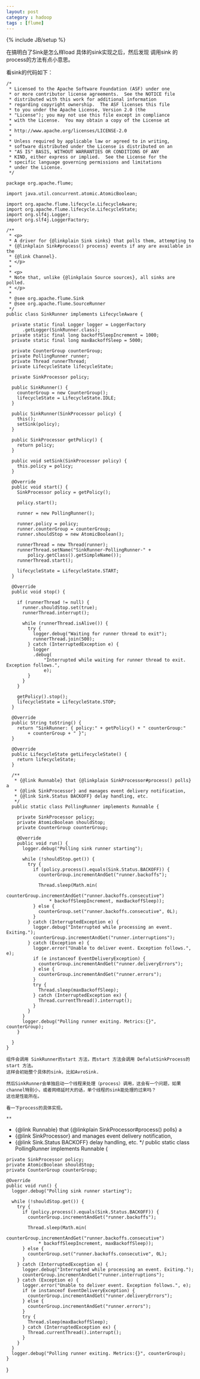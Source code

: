 ```yaml
---
layout: post
category : hadoop
tags : [flume]
---
```

{% include JB/setup %}


在搞明白了Sink是怎么样load 具体的sink实现之后，然后发现 调用sink 的process的方法有点小意思。

看sink的代码如下：

    /*
     * Licensed to the Apache Software Foundation (ASF) under one
     * or more contributor license agreements.  See the NOTICE file
     * distributed with this work for additional information
     * regarding copyright ownership.  The ASF licenses this file
     * to you under the Apache License, Version 2.0 (the
     * "License"); you may not use this file except in compliance
     * with the License.  You may obtain a copy of the License at
     *
     * http://www.apache.org/licenses/LICENSE-2.0
     *
     * Unless required by applicable law or agreed to in writing,
     * software distributed under the License is distributed on an
     * "AS IS" BASIS, WITHOUT WARRANTIES OR CONDITIONS OF ANY
     * KIND, either express or implied.  See the License for the
     * specific language governing permissions and limitations
     * under the License.
     */

    package org.apache.flume;

    import java.util.concurrent.atomic.AtomicBoolean;

    import org.apache.flume.lifecycle.LifecycleAware;
    import org.apache.flume.lifecycle.LifecycleState;
    import org.slf4j.Logger;
    import org.slf4j.LoggerFactory;

    /**
     * <p>
     * A driver for {@linkplain Sink sinks} that polls them, attempting to
     * {@linkplain Sink#process() process} events if any are available in the
     * {@link Channel}.
     * </p>
     *
     * <p>
     * Note that, unlike {@linkplain Source sources}, all sinks are polled.
     * </p>
     *
     * @see org.apache.flume.Sink
     * @see org.apache.flume.SourceRunner
     */
    public class SinkRunner implements LifecycleAware {

      private static final Logger logger = LoggerFactory
          .getLogger(SinkRunner.class);
      private static final long backoffSleepIncrement = 1000;
      private static final long maxBackoffSleep = 5000;

      private CounterGroup counterGroup;
      private PollingRunner runner;
      private Thread runnerThread;
      private LifecycleState lifecycleState;

      private SinkProcessor policy;

      public SinkRunner() {
        counterGroup = new CounterGroup();
        lifecycleState = LifecycleState.IDLE;
      }

      public SinkRunner(SinkProcessor policy) {
        this();
        setSink(policy);
      }

      public SinkProcessor getPolicy() {
        return policy;
      }

      public void setSink(SinkProcessor policy) {
        this.policy = policy;
      }

      @Override
      public void start() {
        SinkProcessor policy = getPolicy();

        policy.start();

        runner = new PollingRunner();

        runner.policy = policy;
        runner.counterGroup = counterGroup;
        runner.shouldStop = new AtomicBoolean();

        runnerThread = new Thread(runner);
        runnerThread.setName("SinkRunner-PollingRunner-" +
            policy.getClass().getSimpleName());
        runnerThread.start();

        lifecycleState = LifecycleState.START;
      }

      @Override
      public void stop() {

        if (runnerThread != null) {
          runner.shouldStop.set(true);
          runnerThread.interrupt();

          while (runnerThread.isAlive()) {
            try {
              logger.debug("Waiting for runner thread to exit");
              runnerThread.join(500);
            } catch (InterruptedException e) {
              logger
              .debug(
                  "Interrupted while waiting for runner thread to exit. Exception follows.",
                  e);
            }
          }
        }

        getPolicy().stop();
        lifecycleState = LifecycleState.STOP;
      }

      @Override
      public String toString() {
        return "SinkRunner: { policy:" + getPolicy() + " counterGroup:"
            + counterGroup + " }";
      }

      @Override
      public LifecycleState getLifecycleState() {
        return lifecycleState;
      }

      /**
       * {@link Runnable} that {@linkplain SinkProcessor#process() polls} a
       * {@link SinkProcessor} and manages event delivery notification,
       * {@link Sink.Status BACKOFF} delay handling, etc.
       */
      public static class PollingRunner implements Runnable {

        private SinkProcessor policy;
        private AtomicBoolean shouldStop;
        private CounterGroup counterGroup;

        @Override
        public void run() {
          logger.debug("Polling sink runner starting");

          while (!shouldStop.get()) {
            try {
              if (policy.process().equals(Sink.Status.BACKOFF)) {
                counterGroup.incrementAndGet("runner.backoffs");

                Thread.sleep(Math.min(
                    counterGroup.incrementAndGet("runner.backoffs.consecutive")
                    * backoffSleepIncrement, maxBackoffSleep));
              } else {
                counterGroup.set("runner.backoffs.consecutive", 0L);
              }
            } catch (InterruptedException e) {
              logger.debug("Interrupted while processing an event. Exiting.");
              counterGroup.incrementAndGet("runner.interruptions");
            } catch (Exception e) {
              logger.error("Unable to deliver event. Exception follows.", e);
              if (e instanceof EventDeliveryException) {
                counterGroup.incrementAndGet("runner.deliveryErrors");
              } else {
                counterGroup.incrementAndGet("runner.errors");
              }
              try {
                Thread.sleep(maxBackoffSleep);
              } catch (InterruptedException ex) {
                Thread.currentThread().interrupt();
              }
            }
          }
          logger.debug("Polling runner exiting. Metrics:{}", counterGroup);
        }

      }
    }

    组件会调用 SinkRunner的start 方法，而start 方法会调用 DefalutSinkProcess的start 方法。
    这样会初始整个具体的sink，比如AvroSink.

    然后SinkRunner会单独启动一个线程来处理（process）调用，这会有一个问题，如果channel特别小，或者网络延时大的话，单个线程的sink能处理的过来吗？
    这也是性能所在。

    看一下process的具体实现。

    **
   * {@link Runnable} that {@linkplain SinkProcessor#process() polls} a
   * {@link SinkProcessor} and manages event delivery notification,
   * {@link Sink.Status BACKOFF} delay handling, etc.
   */
  public static class PollingRunner implements Runnable {

    private SinkProcessor policy;
    private AtomicBoolean shouldStop;
    private CounterGroup counterGroup;

    @Override
    public void run() {
      logger.debug("Polling sink runner starting");

      while (!shouldStop.get()) {
        try {
          if (policy.process().equals(Sink.Status.BACKOFF)) {
            counterGroup.incrementAndGet("runner.backoffs");

            Thread.sleep(Math.min(
                counterGroup.incrementAndGet("runner.backoffs.consecutive")
                * backoffSleepIncrement, maxBackoffSleep));
          } else {
            counterGroup.set("runner.backoffs.consecutive", 0L);
          }
        } catch (InterruptedException e) {
          logger.debug("Interrupted while processing an event. Exiting.");
          counterGroup.incrementAndGet("runner.interruptions");
        } catch (Exception e) {
          logger.error("Unable to deliver event. Exception follows.", e);
          if (e instanceof EventDeliveryException) {
            counterGroup.incrementAndGet("runner.deliveryErrors");
          } else {
            counterGroup.incrementAndGet("runner.errors");
          }
          try {
            Thread.sleep(maxBackoffSleep);
          } catch (InterruptedException ex) {
            Thread.currentThread().interrupt();
          }
        }
      }
      logger.debug("Polling runner exiting. Metrics:{}", counterGroup);
    }

  }



    
